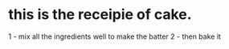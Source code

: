 # this is the receipie of cake.
1 - mix all the ingredients well to make the batter
2 - then bake it 